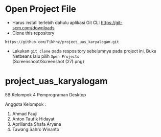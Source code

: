 # Open Project File 
- Harus install terlebih dahulu aplikasi Git CLI
https://git-scm.com/downloads
- Clone this repository
```console
https://github.com/Fikhhz/project_uas_karyalogam.git
```
- Lakukan ```git clone``` pada respository sebelumnya pada project ini, Buka Netbeans lalu pilih ```Open Projects```<br>
(Screenshoot/Screenshot (27).png)

# project_uas_karyalogam
5B Kelompok 4 Pemprograman Desktop

Anggota Kelompok :
1. Ahmad Fauji
2. Anton Taufik Hidayat
3. Aprilianda Shafa Aryana
4. Tawang Sahro Winanto
